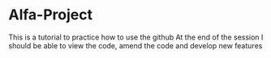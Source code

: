# Alfa-Project
This is a tutorial to practice how to use the github
At the end of the session I should be able to view the code, amend the code and develop new features
